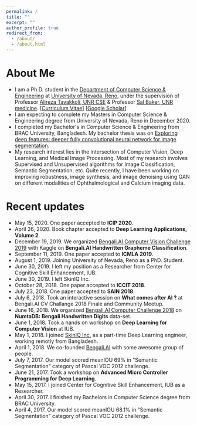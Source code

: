 ```yaml
---
permalink: /
title: ""
excerpt: ""
author_profile: true
redirect_from: 
  - /about/
  - /about.html
---
```


# About Me

* I am a Ph.D. student in the [Department of Computer Science & Engineering](https://www.unr.edu/cse) at [University of Nevada, Reno](https://www.unr.edu/), under the supervision of Professor [Alireza Tavakkoli, UNR CSE](https://www.cse.unr.edu/~alit/) & Professor [Sal Baker, UNR medicine](https://med.unr.edu/directory/sal-baker). [[Curriculum Vitae](https://sharifamit.com/files/Sharif_Amit_Kamran_CV_2020.pdf)] [[Google Scholar](https://scholar.google.com/citations?user=DW0hlZsAAAAJ)]
* I am expecting to complete my Masters in Computer Science & Engineering degree from University of Nevada, Reno in December 2020. 
* I completed my Bachelor's in Computer Science & Engineering from BRAC University, Bangladesh. My bachelor thesis was on [Exploring deep features: deeper fully convolutional neural network for image segmentation](http://dspace.bracu.ac.bd/xmlui/handle/10361/8112).
* My research interest lies in the intersection of Computer Vision, Deep Learning, and Medical Image Processing. Most of my research involves Supervised and Unsupervised algorithms for Image Classification, Semantic Segmentation, etc. Quite recently, I have been working on improving robustness, image synthesis, and image denoising using GAN on different modalities of Ophthalmological and Calcium imaging data.

# Recent updates
* May 15, 2020. One paper accepted to <b>ICIP 2020</b>.
* April 26, 2020. Book chapter accepted to <b>Deep Learning Applications, Volume 2</b>.
* December 19, 2019. We organized [Bengali.AI Computer Vision Challenge 2019](https://www.kaggle.com/c/bengaliai-cv19) with Kaggle on <b>Bengali.AI Handwritten Grapheme Classification</b>.
* September 11, 2019. One paper accepted to <b>ICMLA 2019</b>.
* August 1, 2019. Joining University of Nevada, Reno as a PhD. Student.
* June 30, 2019. I left my position as a Researcher from Center for Cognitive Skill Enhancement, IUB.
* June 30, 2019. I left SkinIQ Inc.
* October 28, 2018. One paper accepted to <b>ICCIT 2018</b>.
* July 23, 2018. One paper accepted to <b>SAIN 2018</b>.
* July 6, 2018. Took an interactive session on <b>What comes after AI ?</b> at Bengali.AI CV Challange 2018 Finale and Community Meetup.
* June 16, 2018. We organized [Bengali.AI Computer Challenge 2018](https://www.kaggle.com/c/numta) on <b>NumtaDB: Bengali Handwritten Digits</b> data-set.
* June 1, 2018. Took a hands on workshop on <b>Deep Learning for Computer Vision</b> at IUB.
* May 1, 2018. I joined [SkinIQ Inc.](https://www.skiniqinc.com/) as a part-time Deep Learning engineer, working remotly from Bangladesh.
* April 1, 2018. We co-founded [Bengali.AI](https://people.bengali.ai/) with some awesome group of people.
* July 7, 2017. Our model scored meanIOU 69% in "Semantic Segmentation" category of Pascal VOC 2012 challenge.
* June 21, 2017. Took a workshop on <b>Advanced Micro Controller Programming for Deep Learning</b>.
* May 15, 2017. I joined Center for Cognitive Skill Enhancement, IUB as a Researcher.
* April 30, 2017. I finished my Bachelors in Computer Science degree from BRAC University.
* April 4, 2017. Our model scored meanIOU 68.1% in "Semantic Segmentation" category of Pascal VOC 2012 challenge.

